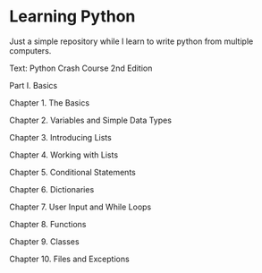 # Learning Python
Just a simple repository while I learn to write python from multiple computers.

Text: Python Crash Course 2nd Edition

Part I. Basics

Chapter 1. The Basics

Chapter 2. Variables and Simple Data Types

Chapter 3. Introducing Lists

Chapter 4. Working with Lists

Chapter 5. Conditional Statements

Chapter 6. Dictionaries

Chapter 7. User Input and While Loops

Chapter 8. Functions

Chapter 9. Classes

Chapter 10. Files and Exceptions

